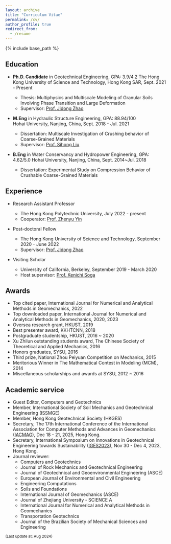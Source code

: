 ```yaml
---
layout: archive
title: "Curriculum Vitae"
permalink: /cv/
author_profile: true
redirect_from:
  - /resume
---
```

{% include base_path %}

Education
-----
* __Ph.D. Candidate__ in Geotechnical Engineering, GPA: 3.9/4.2
The Hong Kong University of Science and Technology, Hong Kong SAR, Sept. 2021 - Present
  * Thesis: Multiphysics and Multiscale Modeling of Granular Soils Involving Phase Transition and Large Deformation
  * Supervisor: [Prof. Jidong Zhao](http://jzhao.people.ust.hk/group.html)

* __M.Eng__ in Hydraulic Structure Engineering, GPA: 88.94/100  
Hohai University, Nanjing, China, Sept. 2018 - Jul. 2021
  * Dissertation: Multiscale Investigation of Crushing behavior of Coarse-Grained Materials
  * Supervisor: [Prof. Sihong Liu](https://www.shliu.com/)

* __B.Eng__ in Water Conservancy and Hydropower Engineering, GPA: 4.62/5.0 
Hohai University, Nanjing, China, Sept. 2014~Jul. 2018
  * Dissertation: Experimental Study on Compression Behavior of Crushable Coarse-Grained Materials 

Experience
-----
* Research Assistant Professor
  * The Hong Kong Polytechnic University, July 2022 - present
  * Cooperator: [Prof. Zhenyu Yin](https://zhenyuyin.wixsite.com/polyu)

* Post-doctoral Fellow
  * The Hong Kong University of Science and Technology, September 2020 - June 2022
  * Supervisor: [Prof. Jidong Zhao](http://jzhao.people.ust.hk/group.html)

* Visiting Scholar	
  * University of California, Berkeley, September 2019 - March 2020
  * Host supervisor: [Prof. Kenichi Soga](http://geomechanics.berkeley.edu/people/soga/)
  
Awards
-----
* Top cited paper, International Journal for Numerical and Analytical Methods in Geomechanics, 2022
* Top downloaded paper, International Journal for Numerical and Analytical Methods in Geomechanics, 2020, 2023
* Oversea research grant, HKUST, 2019
* Best presenter award, KKHTCNN, 2018
* Postgraduate studentship, HKUST, 2016 ~ 2020
* Xu Zhilun outstanding students award, The Chinese Society of Theoretical and Applied Mechanics, 2016
* Honors graduates, SYSU, 2016
* Third prize, National Zhou Peiyuan Competition on Mechanics, 2015
* Meritorious Winner in The Mathematical Contest in Modeling (MCM), 2014 
* Miscellaneous scholarships and awards at SYSU, 2012 ~ 2016

Academic service
-----
* Guest Editor, Computers and Geotechnics
* Member, International Society of Soil Mechanics and Geotechnical Engineering (ISSMGE)
* Member, Hong Kong Geotechnical Society (HKGES)
* Secretary, The 17th International Conference of the International Association for Computer Methods and Advances in Geomechanics ([IACMAG](http://iacmag2025.com/)), Dec 18 - 21, 2025, Hong Kong.
* Secretary, International Symposium on Innovations in Geotechnical Engineering towards Sustainability ([IGES2023](https://iges2023.github.io/)), Nov 30 - Dec 4, 2023, Hong Kong.
* Journal reviewer:  
  * Computers and Geotechnics
  * Journal of Rock Mechanics and Geotechnical Engineering
  * Journal of Geotechnical and Geoenvironmental Engineering (ASCE)
  * European Journal of Environmental and Civil Engineering
  * Engineering Computations
  * Soils and Foundations
  * International Journal of Geomechanics (ASCE)
  * Journal of Zhejiang University - SCIENCE A
  * International Journal for Numerical and Analytical Methods in Geomechanics
  * Transportation Geotechnics
  * Journal of the Brazilian Society of Mechanical Sciences and Engineering


<body>
<p style="text-align:left;"><small>(Last update at: Aug 2024)</small></p>
</body>
